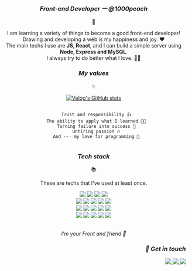 <h3 align="center">
  
  _Front-end Developer ㅡ @1000peach_

</h3>
<p align="center">
  🍑
</p>
<p align="center">
  I am learning a variety of things to become a good front-end developer! <br />Drawing and developing a web is my happiness and joy. ❤<br />
  The main techs I use are <b>JS, React</b>, and I can build a simple server using <b>Node, Express and MySQL</b>.<br />
  I always try to do better what I love. 🏃‍♀️
</p>

<h3 align="center">

  _My values_

</h3>
<p align="center">
  ✨
</p>
<div align="center">
  
  [![Velog's GitHub stats](https://velog-readme-stats.vercel.app/api?name=1000peach&color=dark)](https://velog.io/@1000peach)
  <ul align="center">
    
</div>
<div align="center">
  
```
  
  Trust and responsibility 👍
  The ability to apply what I learned 👩‍💻
  Turning failure into success 🚩
  Untiring passion 🔥
  And ··· my love for programming 👻
  
```

</div>
 
<h3 align="center">
  
  _Tech stack_
  
</h3>
<p align="center">
  📚
</p>
<p align="center">These are techs that I've used at least once.</p>
<div align="center">
  <img src="https://img.shields.io/badge/-HTML-E34F26?logo=HTML5&logoColor=white" />
  <img src="https://img.shields.io/badge/-CSS-1572B6?logo=CSS3&logoColor=white" />
  <img src="https://img.shields.io/badge/-SCSS-CC6699?logo=Sass&logoColor=white" />
  <img src="https://img.shields.io/badge/-styled--components-DB7093?logo=styled-components&logoColor=white" />
  <br />
  <img src="https://img.shields.io/badge/-JavaScript-F7DF1E?logo=JavaScript&logoColor=black" />
  <img src="https://img.shields.io/badge/-TypeScript-3178C6?logo=TypeScript&logoColor=white" />
  <img src="https://img.shields.io/badge/-jQuery-0769AD?logo=jQuery&logoColor=white" />
  <img src="https://img.shields.io/badge/-React-61DAFB?logo=React&logoColor=black" />
  <img src="https://img.shields.io/badge/-Next.js-black?logo=Next.js&logoColor=white" />
  <br />
  <img src="https://img.shields.io/badge/-Linux-FCC624?logo=Linux&logoColor=black" />
  <img src="https://img.shields.io/badge/-Node.js-339933?logo=Node.js&logoColor=white" />
  <img src="https://img.shields.io/badge/-Express-000000?logo=Express&logoColor=white" />
  <img src="https://img.shields.io/badge/-MySQL-4479A1?logo=MySQL&logoColor=white" />
  <img src="https://img.shields.io/badge/-AWS-232F3E?logo=Amazon AWS&logoColor=white" />
  <br />
  <img src="https://img.shields.io/badge/-Git-F05032?logo=Git&logoColor=white" />
  <img src="https://img.shields.io/badge/-GitHub-000000?logo=GitHub&logoColor=white" />
  <img src="https://img.shields.io/badge/-Slack-4A154B?logo=Slack&logoColor=white" />
  <img src="https://img.shields.io/badge/-Trello-0079BF?logo=Trello&logoColor=white" />
  <img src="https://img.shields.io/badge/-Figma-F24E1E?logo=Figma&logoColor=white" />
</div>

<br />

<div align="center">

  _I'm your Front and friend 💙_

</div>
<h3 align="right">
  
  _🤝 Get in touch_

</h3>
<p align="right">
  <a href="mailto: iam1000peach@gmail.com" alt="gmail">
    <img src="https://img.shields.io/badge/-Gmail-D14836?logo=Gmail&logoColor=white" />
  </a>
  <a href="https://velog.io/@1000peach" target="_blank" alt="1000peach.log">
    <img src="https://img.shields.io/badge/-Velog-20c997?logo=Vimeo&logoColor=white" />
  </a>
  <a href="https://www.notion.so/1000peach/9191128509cd4b089f7a69fceea16f26" target="_blank" alt="resume">
    <img src="https://img.shields.io/badge/-Portfolio-000000?logo=Notion&logoColor=white" />
  </a>
</p>
